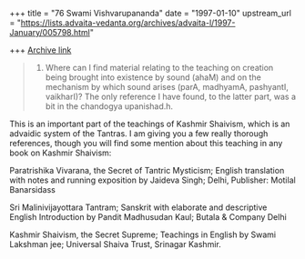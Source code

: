 +++
title = "76 Swami Vishvarupananda"
date = "1997-01-10"
upstream_url = "https://lists.advaita-vedanta.org/archives/advaita-l/1997-January/005798.html"

+++
[Archive link](https://lists.advaita-vedanta.org/archives/advaita-l/1997-January/005798.html)

> 1) Where can I find material relating to the teaching on creation being
> brought into existence by sound (ahaM) and on the mechanism by which
sound
> arises (parA, madhyamA, pashyantI, vaikharI)? The only reference I have
> found, to the latter part, was a bit in the chandogya upanishad.h.

This is an important part of the teachings of Kashmir Shaivism, which is an
advaidic system of the Tantras. I am giving you a few really thorough
references, though you will find some mention about this teaching in any
book on Kashmir Shaivism:

Paratrishika Vivarana, the Secret of Tantric Mysticism; English translation
with notes and running exposition by Jaideva Singh; Delhi,  Publisher:
Motilal Banarsidass

Sri Malinivijayottara Tantram; Sanskrit with elaborate and descriptive
English Introduction by Pandit Madhusudan Kaul; Butala & Company Delhi

Kashmir Shaivism, the Secret Supreme; Teachings in English by Swami
Lakshman jee; Universal Shaiva Trust, Srinagar Kashmir.


